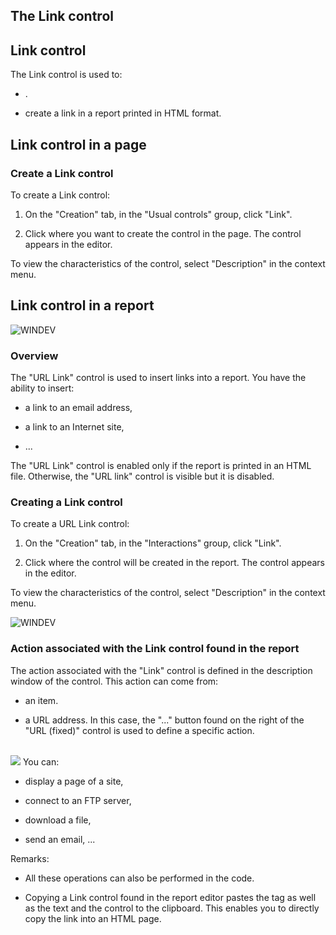 


## The Link control
			



<a name="NOTE1"></a>
<a name="NOTE1_1"></a>


## Link control
<a name="link_control_ELTTEXTE000163"></a>
The Link control is used to:

- .

- create a link in a report printed in HTML format.




<a name="NOTE2"></a>
<a name="NOTE2_1"></a>


## Link control in a page
<a name="link_control_page_ELTTEXTE000187"></a>


### Create a Link control 
<a name="create_link_control_ELTPARAGRAPHE000031"></a>

To create a Link control: 

1. On the "Creation" tab, in the "Usual controls" group, click "Link".

2. Click where you want to create the control in the page. The control appears in the editor.




To view the characteristics of the control, select "Description" in the context menu.


<a name="NOTE3"></a>
<a name="NOTE3_1"></a>


## Link control in a report
<a name="link_control_report_ELTTEXTE000217"></a>
![WINDEV](https://doc.pcsoft.fr/ext/images/us/WD.png) 

### Overview
<a name="overview_ELTPARAGRAPHE000059"></a>

The "URL Link" control is used to insert links into a report. You have the ability to insert:

- a link to an email address,

- a link to an Internet site,

- ...


The "URL Link" control is enabled only if the report is printed in an HTML file. Otherwise, the "URL link" control is visible but it is disabled.

### Creating a Link control 
<a name="creating_link_control_ELTPARAGRAPHE000070"></a>

To create a URL Link control:

1. On the "Creation" tab, in the "Interactions" group, click "Link".

2. Click where the control will be created in the report. The control appears in the editor.




To view the characteristics of the control, select "Description" in the context menu.

<a name="NOTE3_2"></a>
![WINDEV](https://doc.pcsoft.fr/ext/images/us/WD.png) 

### Action associated with the Link control found in the report
<a name="action_associated_with_the_link_control_found_the_report_ELTPARAGRAPHE000096"></a>

The action associated with the "Link" control is defined in the description window of the control. This action can come from:

- an item.

- a URL address. In this case, the "..." button found on the right of the "URL (fixed)" control is used to define a specific action.

<br>![](https://doc.pcsoft.fr/en-US/images/image.awp?langid=3&name=Actionlien%20-%20HC%20N%B0003.gif)
You can:

- display a page of a site, 

- connect to an FTP server, 

- download a file, 

- send an email, ...




Remarks: 

- All these operations can also be performed in the code.

- Copying a Link control found in the report editor pastes the tag as well as the text and the control to the clipboard. This enables you to directly copy the link into an HTML page. 





